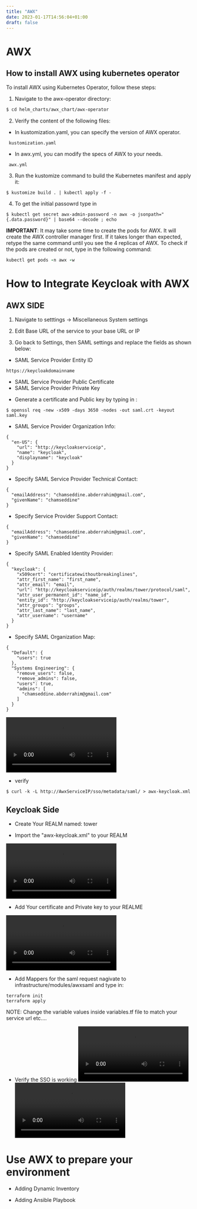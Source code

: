 ```yaml
---
title: "AWX"
date: 2023-01-17T14:56:04+01:00
draft: false
---
```

# AWX
## How to install AWX using kubernetes operator
To install AWX using Kubernetes Operator, follow these steps:

1. Navigate to the awx-operator directory:

```bash
$ cd helm_charts/awx_chart/awx-operator
```

2. Verify the content of the following files:

- In kustomization.yaml, you can specify the version of AWX operator. 
```
 kustomization.yaml 
```
- In awx.yml, you can modify the specs of AWX to your needs.
```
 awx.yml 
```

3. Run the kustomize command to build the Kubernetes manifest and apply it:
```
$ kustomize build . | kubectl apply -f -
```
4. To get the initial passowrd type in 

```
$ kubectl get secret awx-admin-password -n awx -o jsonpath="{.data.password}" | base64 --decode ; echo
```

**IMPORTANT**: It may take some time to create the pods for AWX. It will create the AWX controller manager first. If it takes longer than expected, retype the same command until you see the 4 replicas of AWX. To check if the pods are created or not, type in the following command:
```ruby
kubectl get pods -n awx -w
```

# How to Integrate Keycloak with AWX
## AWX SIDE
1. Navigate to setttings -> Miscellaneous System settings

2. Edit Base URL of the service to your base URL or IP

3. Go back to Settings, then SAML settings and replace the fields as shown below:
* SAML Service Provider Entity ID

```
https://keycloakdomainname

```

* SAML Service Provider Public Certificate
* SAML Service Provider Private Key

- Generate a certificate and Public key by typing in :
```
$ openssl req -new -x509 -days 3650 -nodes -out saml.crt -keyout saml.key

```

* SAML Service Provider Organization Info:
```
{
  "en-US": {
    "url": "http://keycloakserviceip",
    "name": "keycloak",
    "displayname": "keycloak"
  }
}
```

* Specify SAML Service Provider Technical Contact:
```
{
  "emailAddress": "chamseddine.abderrahim@gmail.com",
  "givenName": "chamseddine"
}
```
* Specify Service Provider Support Contact:
```
{
  "emailAddress": "chamseddine.abderrahim@gmail.com",
  "givenName": "chamseddine"
}
```

* Specify SAML Enabled Identity Provider:
```
{
  "keycloak": {
    "x509cert": "certificatewithoutbreakinglines",
    "attr_first_name": "first_name",
    "attr_email": "email",
    "url": "http://keycloakserviceip/auth/realms/tower/protocol/saml",
    "attr_user_permanent_id": "name_id",
    "entity_id": "http://keycloakserviceip/auth/realms/tower",
    "attr_groups": "groups",
    "attr_last_name": "last_name",
    "attr_username": "username"
  }
}
```

* Specify SAML Organization Map:
```
{
  "Default": {
    "users": true
  },
  "Systems Engineering": {
    "remove_users": false,
    "remove_admins": false,
    "users": true,
    "admins": [
      "chamseddine.abderrahim@gmail.com"
    ]
  }
}
```
![awx](/awxsettingstochange.m4v)
* verify 

```
$ curl -k -L http://AwxServiceIP/sso/metadata/saml/ > awx-keycloak.xml

```

## Keycloak Side

* Create Your REALM named: tower

* Import the "awx-keycloak.xml" to your REALM

![createrealm](/createrealminkeycloak.mov)

* Add Your certificate and Private key to your REALME 

![thumbnail](/keycloakawxone.m4v)

* Add Mappers for the saml request nagivate to infrastructure/modules/awxsaml and type in:

```
terraform init
terraform apply
```
NOTE: Change the variable values inside variables.tf file to match your service url etc....

* Verify the SSO is working
![test](/verifyeverythingandtestsso.m4v)
![finishedtouches](/verifyeverythingandtestsso.m4v)
# Use AWX to prepare your environment 
* Adding Dynamic Inventory 

* Adding Ansible Playbook